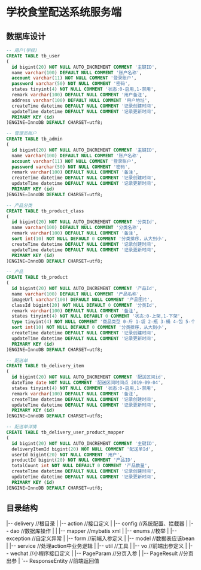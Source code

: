 # 学校食堂配送系统服务端

## 数据库设计
```sql
-- 用户(学校)
CREATE TABLE tb_user
(
  id bigint(20) NOT NULL AUTO_INCREMENT COMMENT '主键ID',
  name varchar(100) DEFAULT NULL COMMENT '账户名称',
  account varchar(11) NOT NULL COMMENT '登录账户',
  password varchar(50) NOT NULL COMMENT '密码',
  states tinyint(4) NOT NULL COMMENT '状态:0-启用,1-禁用',
  remark varchar(100) DEFAULT NULL COMMENT '用户备注',
  address varchar(100) DEFAULT NULL COMMENT '用户地址',
  createTime datetime DEFAULT NULL COMMENT '记录创建时间',
  updateTime datetime DEFAULT NULL COMMENT '记录更新时间',
  PRIMARY KEY (id)
)ENGINE=InnoDB DEFAULT CHARSET=utf8;

-- 管理员账户
CREATE TABLE tb_admin
(
  id bigint(20) NOT NULL AUTO_INCREMENT COMMENT '主键ID',
  name varchar(100) DEFAULT NULL COMMENT '账户名称',
  account varchar(11) NOT NULL COMMENT '登录账户',
  password varchar(50) NOT NULL COMMENT '密码',
  remark varchar(100) DEFAULT NULL COMMENT '备注',
  createTime datetime DEFAULT NULL COMMENT '记录创建时间',
  updateTime datetime DEFAULT NULL COMMENT '记录更新时间',
  PRIMARY KEY (id)
)ENGINE=InnoDB DEFAULT CHARSET=utf8;

-- 产品分类
CREATE TABLE tb_product_class
(
  id bigint(20) NOT NULL AUTO_INCREMENT COMMENT '分类Id',
  name varchar(100) DEFAULT NULL COMMENT '分类名称',
  remark varchar(100) DEFAULT NULL COMMENT '备注',
  sort int(10) NOT NULL DEFAULT 0 COMMENT '分类排序，从大到小',
  createTime datetime DEFAULT NULL COMMENT '记录创建时间',
  updateTime datetime DEFAULT NULL COMMENT '记录更新时间',
  PRIMARY KEY (id)
)ENGINE=InnoDB DEFAULT CHARSET=utf8;

-- 产品
CREATE TABLE tb_product
(
  id bigint(20) NOT NULL AUTO_INCREMENT COMMENT '产品Id',
  name varchar(100) DEFAULT NULL COMMENT '产品名称',
  imageUrl varchar(100) DEFAULT NULL COMMENT '产品图片',
  classId bigint(20) NOT NULL DEFAULT 0 COMMENT '分类Id',
  remark varchar(100) DEFAULT NULL COMMENT '备注',
  states tinyint(4) NOT NULL DEFAULT 0 COMMENT '状态:0-上架,1-下架',
  type tinyint(4) NOT NULL COMMENT '商品类型 0-斤 1-袋 2-瓶 3-桶 4-包 5-个 6-件',
  sort int(10) NOT NULL DEFAULT 0 COMMENT '分类排序，从大到小',
  createTime datetime DEFAULT NULL COMMENT '记录创建时间',
  updateTime datetime DEFAULT NULL COMMENT '记录更新时间',
  PRIMARY KEY (id)
)ENGINE=InnoDB DEFAULT CHARSET=utf8;

-- 配送单
CREATE TABLE tb_delivery_item
(
  id bigint(20) NOT NULL AUTO_INCREMENT COMMENT '配送区间id',
  dateTime date NOT NULL COMMENT '配送区间时间点 2019-09-04',
  states tinyint(4) NOT NULL COMMENT '状态:0-启用,1-禁用',
  remark varchar(100) DEFAULT NULL COMMENT '备注',
  createTime datetime DEFAULT NULL COMMENT '记录创建时间',
  updateTime datetime DEFAULT NULL COMMENT '记录更新时间',
  PRIMARY KEY (id)
)ENGINE=InnoDB DEFAULT CHARSET=utf8;

-- 配送单详情
CREATE TABLE tb_delivery_user_product_mapper
(
  id bigint(20) NOT NULL AUTO_INCREMENT COMMENT '主键ID',
  deliveryItemId bigint(20) NOT NULL COMMENT '配送单Id',
  userId bigint(20) NOT NULL COMMENT '用户',
  productId bigint(20) NOT NULL COMMENT '产品ID',
  totalCount int NOT NULL DEFAULT 0 COMMENT '产品数量',
  createTime datetime DEFAULT NULL COMMENT '记录创建时间',
  updateTime datetime DEFAULT NULL COMMENT '记录更新时间',
  PRIMARY KEY (id)
)ENGINE=InnoDB DEFAULT CHARSET=utf8;

```

## 目录结构

|-- delivery                //根目录
|   |-- action              //接口定义
|   |-- config              //系统配置、拦截器
|   |-- dao                 //数据库操作
|   |   |-- mapper          //mybatis xml
|   |-- enums               //枚举
|   |-- exception           //自定义异常
|   |-- form                //前端入参定义
|   |-- model               //数据表应该bean
|   |-- service             //处理action中业务逻辑
|   |-- util                //工具
|   |-- vo                  //前端出参定义
|   |-- wechat              //小程序接口定义
|   |-- PageParam           //分页入参
|   |-- PageResult          //分页出参
|   `-- ResponseEntity      //前端返回值